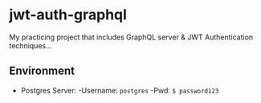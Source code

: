 # jwt-auth-graphql

My practicing project that includes GraphQL server &amp; JWT Authentication techniques...

## Environment

- Postgres Server:
  -Username: `postgres`
  -Pwd: `$ password123`
